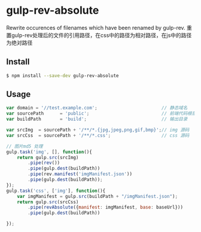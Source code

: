 # gulp-rev-absolute

Rewrite occurences of filenames which have been renamed by gulp-rev.
重置gulp-rev处理后的文件的引用路径，在css中的路径为相对路径，在js中的路径为绝对路径

## Install
```bash
$ npm install --save-dev gulp-rev-absolute
```

## Usage
```javascript
var domain = '//test.example.com';                        // 静态域名
var sourcePath      = 'public';                           // 前端代码根目录
var buildPath       = 'build';                            // 输出目录

var srcImg  = sourcePath + '/**/*.{jpg,jpeg,png,gif,bmp}';// img 源码
var srcCss  = sourcePath + '/**/*.css';                   // css 源码

// 图片md5 处理
gulp.task('img', [], function(){
    return gulp.src(srcImg)
        .pipe(rev())
        .pipe(gulp.dest(buildPath))
        .pipe(rev.manifest('imgManifest.json'))
        .pipe(gulp.dest(buildPath));
});
gulp.task('css', ['img'], function(){
    var imgManifest = gulp.src(buildPath + "/imgManifest.json");
    return gulp.src(srcCss)
        .pipe(revAbsolute({manifest: imgManifest, base: baseUrl}))
        .pipe(gulp.dest(buildPath))

});
```